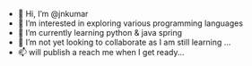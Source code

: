 - 👋 Hi, I’m @jnkumar
- 👀 I’m interested in exploring various programming languages
- 🌱 I’m currently learning python & java spring
- 💞️ I’m not yet looking to collaborate as I am still learning ...
- 📫 will publish a reach me when I get ready...

<!---
jnikumar/jnikumar is a ✨ special ✨ repository because its `README.md` (this file) appears on your GitHub profile.
You can click the Preview link to take a look at your changes.
--->
